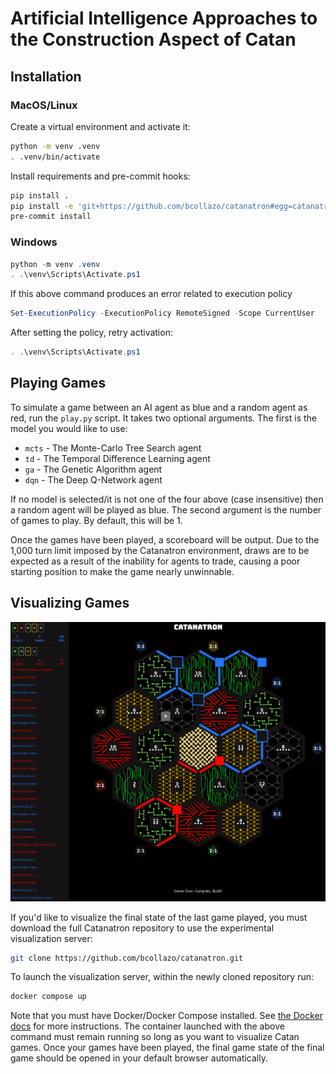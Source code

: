 # Artificial Intelligence Approaches to the Construction Aspect of Catan

## Installation

### MacOS/Linux

Create a virtual environment and activate it:

```bash
python -m venv .venv
. .venv/bin/activate
```

Install requirements and pre-commit hooks:

```bash
pip install .
pip install -e 'git+https://github.com/bcollazo/catanatron#egg=catanatron_server&subdirectory=catanatron_server'
pre-commit install
```

### Windows

```Powershell
python -m venv .venv
. .\venv\Scripts\Activate.ps1
```

If this above command produces an error related to execution policy

```Powershell
Set-ExecutionPolicy -ExecutionPolicy RemoteSigned -Scope CurrentUser
```

After setting the policy, retry activation:

```Powershell
. .\venv\Scripts\Activate.ps1
```

## Playing Games

To simulate a game between an AI agent as blue and a random agent as red, run the `play.py` script. It takes two optional arguments. The first is the model you would like to use:

- `mcts` - The Monte-Carlo Tree Search agent
- `td` - The Temporal Difference Learning agent
- `ga` - The Genetic Algorithm agent
- `dqn` - The Deep Q-Network agent

If no model is selected/it is not one of the four above (case insensitive) then a random agent will be played as blue. The second argument is the number of games to play. By default, this will be 1.

Once the games have been played, a scoreboard will be output. Due to the 1,000 turn limit imposed by the Catanatron environment, draws are to be expected as a result of the inability for agents to trade, causing a poor starting position to make the game nearly unwinnable.

## Visualizing Games

![An example game of Catan between blue and red, visualized.](example_game.png)

If you'd like to visualize the final state of the last game played, you must download the full Catanatron repository to use the experimental visualization server:

```bash
git clone https://github.com/bcollazo/catanatron.git
```

To launch the visualization server, within the newly cloned repository run:

```bash
docker compose up
```

Note that you must have Docker/Docker Compose installed. See [the Docker docs](https://docs.docker.com/compose/install/) for more instructions. The container launched with the above command must remain running so long as you want to visualize Catan games. Once your games have been played, the final game state of the final game should be opened in your default browser automatically.
